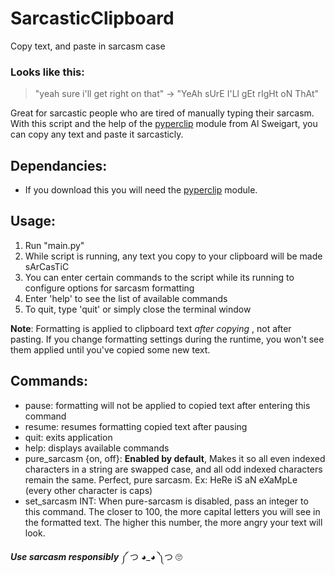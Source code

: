 # SarcasticClipboard
Copy text, and paste in sarcasm case
### Looks like this: 
> "yeah sure i'll get right on that" -> "YeAh sUrE I'Ll gEt rIgHt oN ThAt"

Great for sarcastic people who are tired of manually typing their sarcasm. With this script and the help of the [pyperclip](https://github.com/asweigart/pyperclip) module from Al Sweigart, you can copy any text and paste it sarcasticly.

## Dependancies:
- If you download this you will need the [pyperclip](https://pypi.org/project/pyperclip/) module.

## Usage:
1. Run "main.py"
2. While script is running, any text you copy to your clipboard will be made sArCasTiC
3. You can enter certain commands to the script while its running to configure options for sarcasm formatting
4. Enter 'help' to see the list of available commands
5. To quit, type 'quit' or simply close the terminal window

**Note**: Formatting is applied to clipboard text _after copying_ , not after pasting. If you change formatting settings during the runtime, you won't see them applied until you've copied some new text.

## Commands:
- pause: formatting will not be applied to copied text after entering this command
- resume: resumes formatting copied text after pausing
- quit: exits application
- help: displays available commands
- pure_sarcasm {on, off}: **Enabled by default**, Makes it so all even indexed characters in a string are swapped case, and all odd indexed characters remain the same. Perfect, pure sarcasm. Ex: HeRe iS aN eXaMpLe (every other character is caps)
- set_sarcasm INT: When pure-sarcasm is disabled, pass an integer to this command. The closer to 100, the more capital letters you will see in the formatted text. The higher this number, the more angry your text will look.

**_Use sarcasm responsibly_** ༼ つ ◕_◕ ༽つ 🙄
